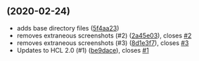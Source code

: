 ##  (2020-02-24)

* adds base directory files ([5f4aa23](https://github.com/operatehappy/terraform-aws-route53-keybase-domain-proof-records/commit/5f4aa23))
* removes extraneous screenshots (#2) ([2a45e03](https://github.com/operatehappy/terraform-aws-route53-keybase-domain-proof-records/commit/2a45e03)), closes [#2](https://github.com/operatehappy/terraform-aws-route53-keybase-domain-proof-records/issues/2)
* removes extraneous screenshots (#3) ([8d1e3f7](https://github.com/operatehappy/terraform-aws-route53-keybase-domain-proof-records/commit/8d1e3f7)), closes [#3](https://github.com/operatehappy/terraform-aws-route53-keybase-domain-proof-records/issues/3)
* Updates to HCL 2.0 (#1) ([be9dace](https://github.com/operatehappy/terraform-aws-route53-keybase-domain-proof-records/commit/be9dace)), closes [#1](https://github.com/operatehappy/terraform-aws-route53-keybase-domain-proof-records/issues/1)

